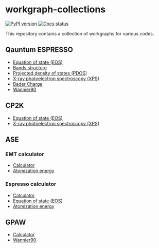 # workgraph-collections
[![PyPI version](https://badge.fury.io/py/workgraph-collections.svg)](https://badge.fury.io/py/workgraph-collections)
[![Docs status](https://readthedocs.org/projects/workgraph-collections/badge)](http://workgraph-collections.readthedocs.io/)


This repository contains a collection of workgraphs for various codes.

## Qauntum ESPRESSO

- [Equation of state (EOS)](https://workgraph-collections.readthedocs.io/en/latest/qe/eos.html)
- [Bands structure](https://workgraph-collections.readthedocs.io/en/latest/qe/bands.html)
- [Projected density of states (PDOS)](https://workgraph-collections.readthedocs.io/en/latest/qe/pdos.html)
- [X-ray photoelectron spectroscopy (XPS)](https://workgraph-collections.readthedocs.io/en/latest/qe/xps.html)
- [Bader Charge](https://workgraph-collections.readthedocs.io/en/latest/qe/bader.html)
- [Wannier90](https://workgraph-collections.readthedocs.io/en/latest/qe/wannier90.html)

## CP2K

- [Equation of state (EOS)](https://workgraph-collections.readthedocs.io/en/latest/cp2k/eos.html)
- [X-ray photoelectron spectroscopy (XPS)](https://workgraph-collections.readthedocs.io/en/latest/cp2k/xps.html)


## ASE

### EMT calculator

- [Calculator](https://workgraph-collections.readthedocs.io/en/latest/ase/emt/base.html)
- [Atomization energy](https://workgraph-collections.readthedocs.io/en/latest/ase/emt.html)

### Espresso calculator

- [Calculator](https://workgraph-collections.readthedocs.io/en/latest/ase/espresso/base.html)
- [Equation of state (EOS)](https://workgraph-collections.readthedocs.io/en/latest/ase/espresso/eos.html)
- [Atomization energy](https://workgraph-collections.readthedocs.io/en/latest/ase/espresso/atomization.html)


## GPAW

- [Calculator](https://workgraph-collections.readthedocs.io/en/latest/gpaw/base.html)
- [Wannier90](https://workgraph-collections.readthedocs.io/en/latest/gpaw/wannier90.html)
